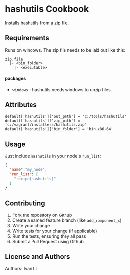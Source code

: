 hashutils Cookbook
==================
Installs hashutils from a zip file.

Requirements
------------
Runs on windows. The zip file needs to be laid out like this:
````
zip.file
  |- <bin_folder>
    |- <executable>
````

#### packages
- `windows` - hashutils needs windows to unzip files.

Attributes
----------
````
default['hashutils']['out_path'] = 'c:/tools/hashutils'
default['hashutils']['zip_path'] = 'c:/vagrant/installers/hashutils.zip'
default['hashutils']['bin_folder'] = 'bin.x86-64'
````

Usage
-----
Just include `hashutils` in your node's `run_list`:

```json
{
  "name":"my_node",
  "run_list": [
    "recipe[hashutils]"
  ]
}
```

Contributing
------------
1. Fork the repository on Github
2. Create a named feature branch (like `add_component_x`)
3. Write your change
4. Write tests for your change (if applicable)
5. Run the tests, ensuring they all pass
6. Submit a Pull Request using Github

License and Authors
-------------------
Authors: Ivan Li

